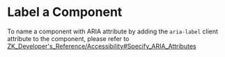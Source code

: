 # Label a Component

To name a component with ARIA attribute by adding the `aria-label`
client attribute to the component, please refer to
[ZK_Developer's_Reference/Accessibility#Specify_ARIA_Attributes]({{site.baseurl}}/zk_dev_ref/accessibility#Specify_ARIA_Attributes)
